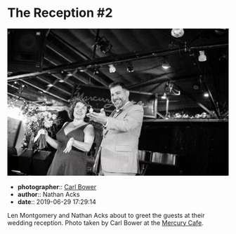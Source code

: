 # The Reception \#2

![Len Montgomery and Nathan Acks about to greet the guests](assets/2019-06-29-set-3-the-reception-02.webp)

* **photographer**:: [Carl Bower](https://carlbowerphotos.com)  
* **author**:: Nathan Acks  
* **date**:: 2019-06-29 17:29:14

Len Montgomery and Nathan Acks about to greet the guests at their wedding reception. Photo taken by Carl Bower at the [Mercury Cafe](http://mercurycafe.com).
